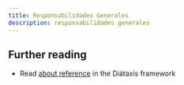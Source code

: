```yaml
---
title: Responsabilidades Generales
description: responsabilidades generales
---
```


## Further reading

- Read [about reference](https://diataxis.fr/reference/) in the Diátaxis framework
